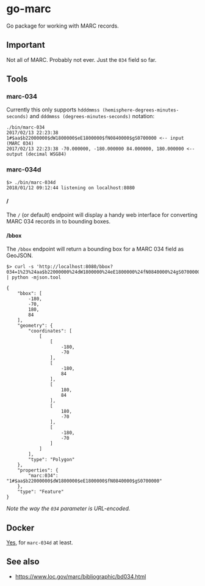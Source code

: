 # go-marc

Go package for working with MARC records.

## Important

Not all of MARC. Probably not ever. Just the `034` field so far.

## Tools

### marc-034

Currently this only supports `hdddmmss (hemisphere-degrees-minutes-seconds)` and `dddmmss (degrees-minutes-seconds)` notation:

```
./bin/marc-034
2017/02/13 22:23:38 1#$aa$b22000000$dW1800000$eE1800000$fN0840000$gS0700000 <-- input (MARC 034)
2017/02/13 22:23:38 -70.000000, -180.000000 84.000000, 180.000000 <-- output (decimal WSG84)
```

### marc-034d

```
$> ./bin/marc-034d 
2018/01/12 09:12:44 listening on localhost:8080
```

#### /

The `/` (or default) endpoint will display a handy web interface for converting MARC 034 records in to bounding boxes.

#### /bbox

The `/bbox` endpoint will return a bounding box for a MARC 034 field as GeoJSON.

```
$> curl -s 'http://localhost:8080/bbox?034=1%23%24aa$b22000000%24dW1800000%24eE1800000%24fN0840000%24gS0700000' | python -mjson.tool

{
    "bbox": [
        -180,
        -70,
        180,
        84
    ],
    "geometry": {
        "coordinates": [
            [
                [
                    -180,
                    -70
                ],
                [
                    -180,
                    84
                ],
                [
                    180,
                    84
                ],
                [
                    180,
                    -70
                ],
                [
                    -180,
                    -70
                ]
            ]
        ],
        "type": "Polygon"
    },
    "properties": {
        "marc:034": "1#$aa$b22000000$dW1800000$eE1800000$fN0840000$gS0700000"
    },
    "type": "Feature"
}
```

_Note the way the `034` parameter is URL-encoded._

## Docker

[Yes](Docker), for `marc-034d` at least.

## See also

* https://www.loc.gov/marc/bibliographic/bd034.html

